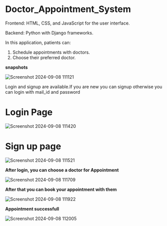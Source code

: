 # Doctor_Appointment_System

Frontend: HTML, CSS, and JavaScript for the user interface.

Backend: Python with Django frameworks.

In this application, patients can:

1. Schedule appointments with doctors.
2. Choose their preferred doctor.

**snapshots**

![Screenshot 2024-09-08 111121](https://github.com/user-attachments/assets/f7c6c183-66e5-4ae3-871f-800f3c3aa683)

Login and signup are available.If you are new you can signup otherwise you can login with mail_id and password

# Login Page

![Screenshot 2024-09-08 111420](https://github.com/user-attachments/assets/f397a3b0-2aa7-4a2a-8003-e85c09a3f69d)

# Sign up page

![Screenshot 2024-09-08 111521](https://github.com/user-attachments/assets/f2024bb0-da95-4a83-ac6b-30027709dfee)

**After login, you can choose a doctor for Appointment**

![Screenshot 2024-09-08 111709](https://github.com/user-attachments/assets/bfd78b2c-667e-4f6e-af59-009e9c7cdf95)

**After that you can book your appointment with them**

![Screenshot 2024-09-08 111922](https://github.com/user-attachments/assets/6deae2e7-652a-4543-9adb-a7cf2331be83)

**Appointment successfull**

![Screenshot 2024-09-08 112005](https://github.com/user-attachments/assets/2a2408f0-0e74-4e2b-8203-40632fd57ce4)




